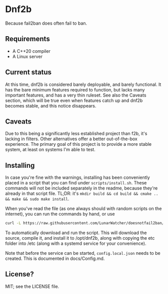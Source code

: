 # Dnf2b

Because fail2ban does often fail to ban.

## Requirements

* A C++20 compiler
* A Linux server

## Current status

At this time, dnf2b is considered barely deployable, and barely functional. It has the bare minimum features required to function, but lacks many important features, and has a very thin ruleset. See also the Caveats section, which will be true even when features catch up and dnf2b becomes stable, and this notice disappears.

## Caveats

Due to this being a significantly less established project than f2b, it's lacking in filters. Other alternatives offer a better out-of-the-box experience. The primary goal of this project is to provide a more stable system, at least on systems I'm able to test.

## Installing

In case you're fine with the warnings, installing has been conveniently placed in a script that you can find under `scripts/install.sh`. These commands will not be included separately in the readme, because they're already in that script file. TL;DR: it's `mkdir build && cd build && cmake .. && make && sudo make install`.

When you've read the file (as one always should with random scripts on the internet), you can run the commands by hand, or use
```bash
curl -L https://raw.githubusercontent.com/LunarWatcher/doesnotfail2ban/master/scripts/install.sh | bash
```

To automatically download and run the script. This will download the source, compile it, and install it to /opt/dnf2b, along with copying the etc folder into /etc (along with a systemd service for your convenience).

Note that before the service can be started, `config.local.json` needs to be created. This is documented in docs/Config.md.

## License?

MIT; see the LICENSE file.
